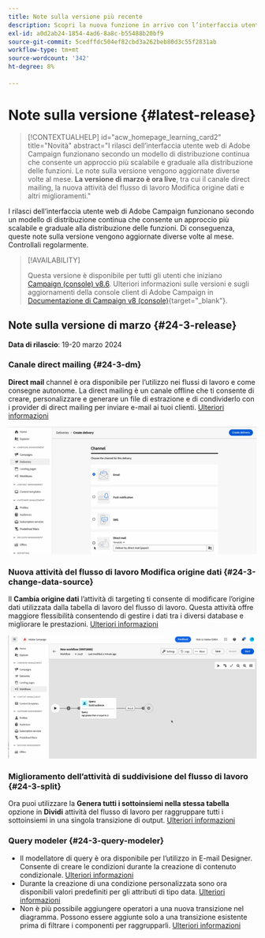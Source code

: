 ```yaml
---
title: Note sulla versione più recente
description: Scopri la nuova funzione in arrivo con l’interfaccia utente di Campaign Web
exl-id: a0d2ab24-1854-4ad6-8a8c-b55488b20bf9
source-git-commit: 5cedffdc504ef82cbd3a262beb80d3c55f2831ab
workflow-type: tm+mt
source-wordcount: '342'
ht-degree: 8%

---
```


# Note sulla versione {#latest-release}


>[!CONTEXTUALHELP]
>id="acw_homepage_learning_card2"
>title="Novità"
>abstract="I rilasci dell’interfaccia utente web di Adobe Campaign funzionano secondo un modello di distribuzione continua che consente un approccio più scalabile e graduale alla distribuzione delle funzioni. Le note sulla versione vengono aggiornate diverse volte al mese. **La versione di marzo è ora live**, tra cui il canale direct mailing, la nuova attività del flusso di lavoro Modifica origine dati e altri miglioramenti."


<!--Last update: **March 19, 2024**-->

I rilasci dell’interfaccia utente web di Adobe Campaign funzionano secondo un modello di distribuzione continua che consente un approccio più scalabile e graduale alla distribuzione delle funzioni. Di conseguenza, queste note sulla versione vengono aggiornate diverse volte al mese. Controllali regolarmente.

>[!AVAILABILITY]
>
>Questa versione è disponibile per tutti gli utenti che iniziano [Campaign (console) v8.6](https://experienceleague.adobe.com/docs/campaign/campaign-v8/releases/release-notes.html?lang=it). Ulteriori informazioni sulle versioni e sugli aggiornamenti della console client di Adobe Campaign in [Documentazione di Campaign v8 (console)](https://experienceleague.adobe.com/docs/campaign/campaign-v8/releases/upgrades.html?lang=it){target="_blank"}.

## Note sulla versione di marzo {#24-3-release}

**Data di rilascio**: 19-20 marzo 2024

### Canale direct mailing {#24-3-dm}

**Direct mail** channel è ora disponibile per l’utilizzo nei flussi di lavoro e come consegne autonome. La direct mailing è un canale offline che ti consente di creare, personalizzare e generare un file di estrazione e di condividerlo con i provider di direct mailing per inviare e-mail ai tuoi clienti. [Ulteriori informazioni](../direct-mail/gs-direct-mail.md)

![](../assets/do-not-localize/direct-mail.gif)

### Nuova attività del flusso di lavoro Modifica origine dati {#24-3-change-data-source}

Il **Cambia origine dati** l’attività di targeting ti consente di modificare l’origine dati utilizzata dalla tabella di lavoro del flusso di lavoro. Questa attività offre maggiore flessibilità consentendo di gestire i dati tra i diversi database e migliorare le prestazioni. [Ulteriori informazioni](../workflows/activities/change-data-source.md)

![](../assets/do-not-localize/change-data-source.gif)

### Miglioramento dell’attività di suddivisione del flusso di lavoro {#24-3-split}

Ora puoi utilizzare la **Genera tutti i sottoinsiemi nella stessa tabella** opzione in **Dividi** attività del flusso di lavoro per raggruppare tutti i sottoinsiemi in una singola transizione di output. [Ulteriori informazioni](../workflows/activities/split.md)

### Query modeler {#24-3-query-modeler}

* Il modellatore di query è ora disponibile per l’utilizzo in E-mail Designer. Consente di creare le condizioni durante la creazione di contenuto condizionale. [Ulteriori informazioni](../personalization/conditions.md)
* Durante la creazione di una condizione personalizzata sono ora disponibili valori predefiniti per gli attributi di tipo data. [Ulteriori informazioni](../query/build-query.md)
* Non è più possibile aggiungere operatori a una nuova transizione nel diagramma. Possono essere aggiunte solo a una transizione esistente prima di filtrare i componenti per raggrupparli. [Ulteriori informazioni](../query/build-query.md)
